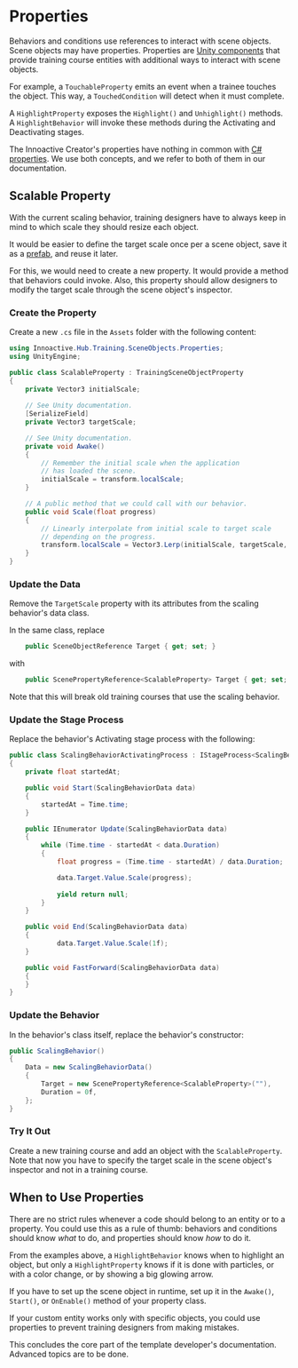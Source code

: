 # Properties

Behaviors and conditions use references to interact with scene objects. Scene objects may have properties. Properties are [Unity components](https://docs.unity3d.com/Manual/Components.html) that provide training course entities with additional ways to interact with scene objects.

For example, a `TouchableProperty` emits an event when a trainee touches the object. This way, a `TouchedCondition` will detect when it must complete.

A `HighlightProperty` exposes the `Highlight()` and `Unhighlight()` methods. A `HighlightBehavior` will invoke these methods during the Activating and Deactivating stages.

The Innoactive Creator's properties have nothing in common with [C# properties](https://docs.microsoft.com/en-us/dotnet/csharp/programming-guide/classes-and-structs/properties). We use both concepts, and we refer to both of them in our documentation.

## Scalable Property

With the current scaling behavior, training designers have to always keep in mind to which scale they should resize each object.

It would be easier to define the target scale once per a scene object, save it as a [prefab](https://docs.unity3d.com/Manual/Prefabs.html), and reuse it later.

For this, we would need to create a new property. It would provide a method that behaviors could invoke. Also, this property should allow designers to modify the target scale through the scene object's inspector.

### Create the Property

Create a new `.cs` file in the `Assets` folder with the following content:

```csharp
using Innoactive.Hub.Training.SceneObjects.Properties;
using UnityEngine;

public class ScalableProperty : TrainingSceneObjectProperty
{
    private Vector3 initialScale;
    
    // See Unity documentation.
    [SerializeField]
    private Vector3 targetScale;

    // See Unity documentation.
    private void Awake()
    {
        // Remember the initial scale when the application
        // has loaded the scene.
        initialScale = transform.localScale;
    }

    // A public method that we could call with our behavior.
    public void Scale(float progress)
    {
        // Linearly interpolate from initial scale to target scale 
        // depending on the progress.
        transform.localScale = Vector3.Lerp(initialScale, targetScale, progress);
    }
}
```

### Update the Data

Remove the `TargetScale` property with its attributes from the scaling behavior's data class. 

In the same class, replace

```csharp
    public SceneObjectReference Target { get; set; }
```

with

```csharp
    public ScenePropertyReference<ScalableProperty> Target { get; set; }
```

Note that this will break old training courses that use the scaling behavior.

### Update the Stage Process

Replace the behavior's Activating stage process with the following:

```csharp
public class ScalingBehaviorActivatingProcess : IStageProcess<ScalingBehaviorData>
{
    private float startedAt;

    public void Start(ScalingBehaviorData data)
    {
        startedAt = Time.time;
    }

    public IEnumerator Update(ScalingBehaviorData data)
    {
        while (Time.time - startedAt < data.Duration)
        {
            float progress = (Time.time - startedAt) / data.Duration;

            data.Target.Value.Scale(progress);
            
            yield return null;
        }
    }

    public void End(ScalingBehaviorData data)
    {
            data.Target.Value.Scale(1f);
    }

    public void FastForward(ScalingBehaviorData data)
    {
    }
}
```

### Update the Behavior

In the behavior's class itself, replace the behavior's constructor:

```csharp
public ScalingBehavior()
{
    Data = new ScalingBehaviorData()
    {
        Target = new ScenePropertyReference<ScalableProperty>(""),
        Duration = 0f,
    };
}
```

### Try It Out

Create a new training course and add an object with the `ScalableProperty`. Note that now you have to specify the target scale in the scene object's inspector and not in a training course.

## When to Use Properties

There are no strict rules whenever a code should belong to an entity or to a property. You could use this as a rule of thumb: behaviors and conditions should know *what* to do, and properties should know *how* to do it.

From the examples above, a `HighlightBehavior` knows when to highlight an object, but only a `HighlightProperty` knows if it is done with particles, or with a color change, or by showing a big glowing arrow.

If you have to set up the scene object in runtime, set up it in the `Awake()`, `Start()`, or `OnEnable()` method of your property class.

If your custom entity works only with specific objects, you could use properties to prevent training designers from making mistakes.

This concludes the core part of the template developer's documentation. Advanced topics are to be done.